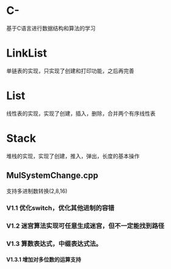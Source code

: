 # C-
基于C语言进行数据结构和算法的学习

# LinkList 
  单链表的实现，只实现了创建和打印功能，之后再完善

# List
  线性表的实现，实现了创建，插入，删除，合并两个有序线性表

# Stack
  堆栈的实现，实现了创建，推入，弹出，长度的基本操作
  ## MulSystemChange.cpp
  支持多进制数转换(2,8,16)
  ### V1.1 优化switch，优化其他进制的容错 
  ### V1.2 迷宫算法实现可任意生成迷宫，但不一定能找到路径
  ### V1.3 算数表达式，中缀表达式法。
  #### V1.3.1 增加对多位数的运算支持
